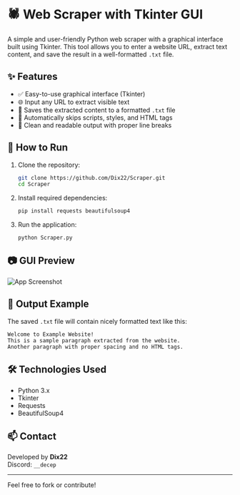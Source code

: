 # 🕷️ Web Scraper with Tkinter GUI

A simple and user-friendly Python web scraper with a graphical interface built using Tkinter. This tool allows you to enter a website URL, extract text content, and save the result in a well-formatted `.txt` file.

## ✨ Features

- ✅ Easy-to-use graphical interface (Tkinter)
- 🌐 Input any URL to extract visible text
- 📁 Saves the extracted content to a formatted `.txt` file
- 📄 Automatically skips scripts, styles, and HTML tags
- 🧽 Clean and readable output with proper line breaks

## 🚀 How to Run

1. Clone the repository:
   ```bash
   git clone https://github.com/Dix22/Scraper.git
   cd Scraper
   ```

2. Install required dependencies:
   ```bash
   pip install requests beautifulsoup4
   ```

3. Run the application:
   ```bash
   python Scraper.py
   ```

## 📷 GUI Preview

![App Screenshot](https://via.placeholder.com/600x300.png?text=Scraper+GUI+Preview)

## 📄 Output Example

The saved `.txt` file will contain nicely formatted text like this:

```
Welcome to Example Website!
This is a sample paragraph extracted from the website.
Another paragraph with proper spacing and no HTML tags.
```

## 🛠️ Technologies Used

- Python 3.x
- Tkinter
- Requests
- BeautifulSoup4

## 📫 Contact

Developed by **Dix22**  
Discord: `__decep`

---

Feel free to fork or contribute!
